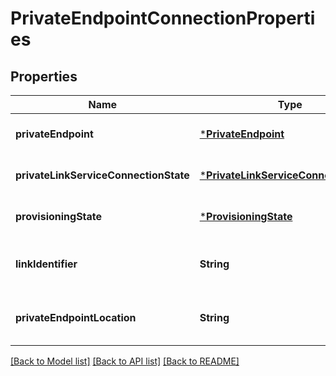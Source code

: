 # PrivateEndpointConnectionProperties


## Properties
Name | Type | Description | Notes
------------ | ------------- | ------------- | -------------
**privateEndpoint** | [***PrivateEndpoint**](PrivateEndpoint.md) |  | [optional] [default to nothing]
**privateLinkServiceConnectionState** | [***PrivateLinkServiceConnectionState**](PrivateLinkServiceConnectionState.md) |  | [optional] [default to nothing]
**provisioningState** | [***ProvisioningState**](ProvisioningState.md) |  | [optional] [default to nothing]
**linkIdentifier** | **String** | The consumer link id. | [optional] [readonly] [default to nothing]
**privateEndpointLocation** | **String** | The location of the private endpoint. | [optional] [readonly] [default to nothing]


[[Back to Model list]](../README.md#models) [[Back to API list]](../README.md#api-endpoints) [[Back to README]](../README.md)


